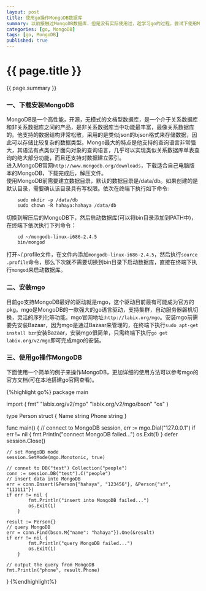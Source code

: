 ```yaml
---
layout: post
title: 使用go操作MongoDB数据库
summary: 以前接触过MongoDB数据库，但是没有实际使用过，趁学习go的过程，尝试下使用MongoDB，在此记录下使用过程，说不定以后还会用到。
categories: [go, MongoDB]
tags: [go, MongoDB]
published: true
---
```


# {{ page.title }} #
{{ page.summary }}

### 一、下载安装MongoDB ###
MongoDB是一个高性能，开源，无模式的文档型数据库，是一个介于关系数据库和非关系数据库之间的产品，是非关系数据库当中功能最丰富，最像关系数据库的。他支持的数据结构非常松散，采用的是类似json的bjson格式来存储数据，因此可以存储比较复杂的数据类型。Mongo最大的特点是他支持的查询语言非常强大，其语法有点类似于面向对象的查询语言，几乎可以实现类似关系数据库单表查询的绝大部分功能，而且还支持对数据建立索引。  
进入MongoDB官网`http://www.mongodb.org/downloads`，下载适合自己电脑版本的MongoDB，下载完成后，解压文件。  
使用MongoDB前需要建立数据目录，默认的数据目录是/data/db。如果创建的是默认目录，需要确认该目录具有写权限。依次在终端下执行如下命令:  

        sudo mkdir -p /data/db  
        sudo chown -R hahaya:hahaya /data/db  

切换到解压后的MongoDB下，然后启动数据库(可以将bin目录添加到PATH中)，在终端下依次执行下列命令：  

        cd ~/mongodb-linux-i686-2.4.5  
        bin/mongod  

打开~/.profile文件，在文件内添加`mongodb-linux-i686-2.4.5`，然后执行`source .profile`命令，那么下次就不需要切换到bin目录下启动数据库，直接在终端下执行`mongod`来启动数据库。  

### 二、安装mgo ###
目前go支持MongoDB最好的驱动就是mgo，这个驱动目前最有可能成为官方的pkg。mgo是MongoDB的一款强大的go语言驱动，支持集群，自动服务器磐机切换，灵活的序列化等功能。mgo官网地址:`http://labix.org/mgo`。安装mgo前需要先安装Bazaar，因为mgo是通过Bazaar来管理的，在终端下执行`sudo apt-get install bzr`安装Bazaar，安装mgo很简单，只需终端下执行`go get labix.org/v2/mgo`即可完成mgo的安装。  

### 三、使用go操作MongoDB ###
下面使用一个简单的例子来操作MongoDB，更加详细的使用方法可以参考mgo的官方文档(可在本地搭建go官网查看)。  

{%highlight go%}
package main

import (
    fmt"
    "labix.org/v2/mgo"
    "labix.org/v2/mgo/bson"
    "os"
)

type Person struct {
    Name  string
    Phone string
}

func main() {
    // connect to MongoDB
    session, err := mgo.Dial("127.0.0.1")
    if err != nil {
            fmt.Println("connect MongoDB failed...")
            os.Exit(1)
        }
    defer session.Close()

    // set MongoDB mode
    session.SetMode(mgo.Monotonic, true)

    // connet to DB("test") Collection("people")
    conn := session.DB("test").C("people")
    // insert data into MongoDB
    err = conn.Insert(&Person{"hahaya", "123456"}, &Person{"sf", "111111"})
    if err != nil {
            fmt.Println("insert into MongoDB failed...")
            os.Exit(1)
        }

    result := Person{}
    // query MongoDB
    err = conn.Find(bson.M{"name": "hahaya"}).One(&result)
    if err != nil {
            fmt.Println("query MongoDB failed...")
            os.Exit(1)
        }

    // output the query from MongoDB
    fmt.Println("phone", result.Phone)
}
{%endhighlight%}
